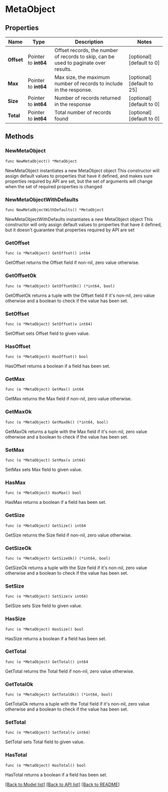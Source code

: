 # MetaObject

## Properties

Name | Type | Description | Notes
------------ | ------------- | ------------- | -------------
**Offset** | Pointer to **int64** | Offset records, the number of records to skip, can be used to paginate over results. | [optional] [default to 0]
**Max** | Pointer to **int64** | Max size, the maximum number of records to include in the response. | [optional] [default to 25]
**Size** | Pointer to **int64** | Number of records returned in the response | [optional] [default to 0]
**Total** | Pointer to **int64** | Total number of records found | [optional] [default to 0]

## Methods

### NewMetaObject

`func NewMetaObject() *MetaObject`

NewMetaObject instantiates a new MetaObject object
This constructor will assign default values to properties that have it defined,
and makes sure properties required by API are set, but the set of arguments
will change when the set of required properties is changed

### NewMetaObjectWithDefaults

`func NewMetaObjectWithDefaults() *MetaObject`

NewMetaObjectWithDefaults instantiates a new MetaObject object
This constructor will only assign default values to properties that have it defined,
but it doesn't guarantee that properties required by API are set

### GetOffset

`func (o *MetaObject) GetOffset() int64`

GetOffset returns the Offset field if non-nil, zero value otherwise.

### GetOffsetOk

`func (o *MetaObject) GetOffsetOk() (*int64, bool)`

GetOffsetOk returns a tuple with the Offset field if it's non-nil, zero value otherwise
and a boolean to check if the value has been set.

### SetOffset

`func (o *MetaObject) SetOffset(v int64)`

SetOffset sets Offset field to given value.

### HasOffset

`func (o *MetaObject) HasOffset() bool`

HasOffset returns a boolean if a field has been set.

### GetMax

`func (o *MetaObject) GetMax() int64`

GetMax returns the Max field if non-nil, zero value otherwise.

### GetMaxOk

`func (o *MetaObject) GetMaxOk() (*int64, bool)`

GetMaxOk returns a tuple with the Max field if it's non-nil, zero value otherwise
and a boolean to check if the value has been set.

### SetMax

`func (o *MetaObject) SetMax(v int64)`

SetMax sets Max field to given value.

### HasMax

`func (o *MetaObject) HasMax() bool`

HasMax returns a boolean if a field has been set.

### GetSize

`func (o *MetaObject) GetSize() int64`

GetSize returns the Size field if non-nil, zero value otherwise.

### GetSizeOk

`func (o *MetaObject) GetSizeOk() (*int64, bool)`

GetSizeOk returns a tuple with the Size field if it's non-nil, zero value otherwise
and a boolean to check if the value has been set.

### SetSize

`func (o *MetaObject) SetSize(v int64)`

SetSize sets Size field to given value.

### HasSize

`func (o *MetaObject) HasSize() bool`

HasSize returns a boolean if a field has been set.

### GetTotal

`func (o *MetaObject) GetTotal() int64`

GetTotal returns the Total field if non-nil, zero value otherwise.

### GetTotalOk

`func (o *MetaObject) GetTotalOk() (*int64, bool)`

GetTotalOk returns a tuple with the Total field if it's non-nil, zero value otherwise
and a boolean to check if the value has been set.

### SetTotal

`func (o *MetaObject) SetTotal(v int64)`

SetTotal sets Total field to given value.

### HasTotal

`func (o *MetaObject) HasTotal() bool`

HasTotal returns a boolean if a field has been set.


[[Back to Model list]](../README.md#documentation-for-models) [[Back to API list]](../README.md#documentation-for-api-endpoints) [[Back to README]](../README.md)


